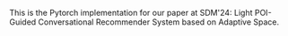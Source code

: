 This is the Pytorch implementation for our paper at SDM'24: Light POI-Guided Conversational Recommender System based on Adaptive Space.
